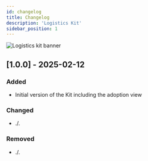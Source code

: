 ```yaml
---
id: changelog
title: Changelog
description: 'Logistics Kit'
sidebar_position: 1
---
```


![Logistics kit banner](@site/static/img/kits/logistics/logistics-kit-logo.drawio.svg)

## [1.0.0] - 2025-02-12

### Added

- Initial version of the Kit including the adoption view

### Changed

- ./.

### Removed

- ./.
